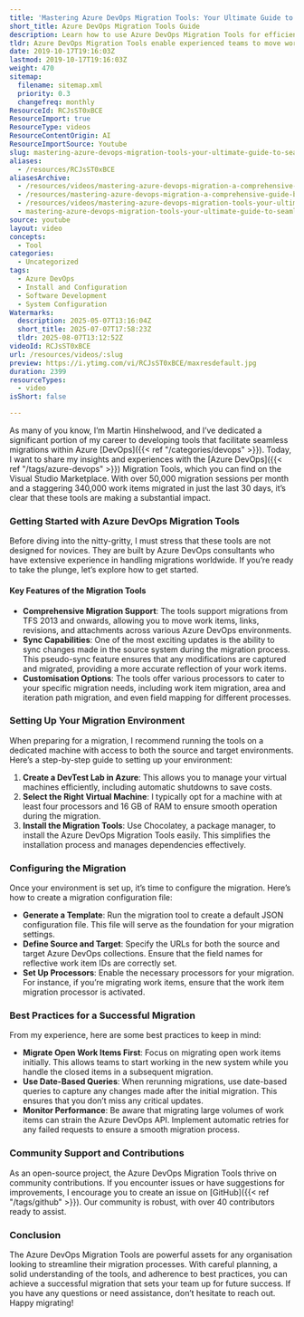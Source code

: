 ```yaml
---
title: 'Mastering Azure DevOps Migration Tools: Your Ultimate Guide to Seamless Migrations'
short_title: Azure DevOps Migration Tools Guide
description: Learn how to use Azure DevOps Migration Tools for efficient, large-scale migrations, including setup, configuration, best practices, and community support for troubleshooting.
tldr: Azure DevOps Migration Tools enable experienced teams to move work items and related data between environments efficiently, supporting features like syncing changes during migration and extensive customization. For best results, set up a dedicated environment, migrate open work items first, use date-based queries for updates, and monitor API performance. Engage with the active open-source community for support and improvements to ensure a smooth migration.
date: 2019-10-17T19:16:03Z
lastmod: 2019-10-17T19:16:03Z
weight: 470
sitemap:
  filename: sitemap.xml
  priority: 0.3
  changefreq: monthly
ResourceId: RCJsST0xBCE
ResourceImport: true
ResourceType: videos
ResourceContentOrigin: AI
ResourceImportSource: Youtube
slug: mastering-azure-devops-migration-tools-your-ultimate-guide-to-seamless-migrations
aliases:
  - /resources/RCJsST0xBCE
aliasesArchive:
  - /resources/videos/mastering-azure-devops-migration-a-comprehensive-guide-by-nkdagility
  - /resources/mastering-azure-devops-migration-a-comprehensive-guide-by-nkdagility
  - /resources/videos/mastering-azure-devops-migration-tools-your-ultimate-guide-to-seamless-migrations
  - mastering-azure-devops-migration-tools-your-ultimate-guide-to-seamless-migrations
source: youtube
layout: video
concepts:
  - Tool
categories:
  - Uncategorized
tags:
  - Azure DevOps
  - Install and Configuration
  - Software Development
  - System Configuration
Watermarks:
  description: 2025-05-07T13:16:04Z
  short_title: 2025-07-07T17:58:23Z
  tldr: 2025-08-07T13:12:52Z
videoId: RCJsST0xBCE
url: /resources/videos/:slug
preview: https://i.ytimg.com/vi/RCJsST0xBCE/maxresdefault.jpg
duration: 2399
resourceTypes:
  - video
isShort: false

---
```

As many of you know, I’m Martin Hinshelwood, and I’ve dedicated a significant portion of my career to developing tools that facilitate seamless migrations within Azure [DevOps]({{< ref "/categories/devops" >}}). Today, I want to share my insights and experiences with the [Azure DevOps]({{< ref "/tags/azure-devops" >}}) Migration Tools, which you can find on the Visual Studio Marketplace. With over 50,000 migration sessions per month and a staggering 340,000 work items migrated in just the last 30 days, it’s clear that these tools are making a substantial impact.

### Getting Started with Azure DevOps Migration Tools

Before diving into the nitty-gritty, I must stress that these tools are not designed for novices. They are built by Azure DevOps consultants who have extensive experience in handling migrations worldwide. If you’re ready to take the plunge, let’s explore how to get started.

#### Key Features of the Migration Tools

- **Comprehensive Migration Support**: The tools support migrations from TFS 2013 and onwards, allowing you to move work items, links, revisions, and attachments across various Azure DevOps environments.
- **Sync Capabilities**: One of the most exciting updates is the ability to sync changes made in the source system during the migration process. This pseudo-sync feature ensures that any modifications are captured and migrated, providing a more accurate reflection of your work items.
- **Customisation Options**: The tools offer various processors to cater to your specific migration needs, including work item migration, area and iteration path migration, and even field mapping for different processes.

### Setting Up Your Migration Environment

When preparing for a migration, I recommend running the tools on a dedicated machine with access to both the source and target environments. Here’s a step-by-step guide to setting up your environment:

1. **Create a DevTest Lab in Azure**: This allows you to manage your virtual machines efficiently, including automatic shutdowns to save costs.
2. **Select the Right Virtual Machine**: I typically opt for a machine with at least four processors and 16 GB of RAM to ensure smooth operation during the migration.
3. **Install the Migration Tools**: Use Chocolatey, a package manager, to install the Azure DevOps Migration Tools easily. This simplifies the installation process and manages dependencies effectively.

### Configuring the Migration

Once your environment is set up, it’s time to configure the migration. Here’s how to create a migration configuration file:

- **Generate a Template**: Run the migration tool to create a default JSON configuration file. This file will serve as the foundation for your migration settings.
- **Define Source and Target**: Specify the URLs for both the source and target Azure DevOps collections. Ensure that the field names for reflective work item IDs are correctly set.
- **Set Up Processors**: Enable the necessary processors for your migration. For instance, if you’re migrating work items, ensure that the work item migration processor is activated.

### Best Practices for a Successful Migration

From my experience, here are some best practices to keep in mind:

- **Migrate Open Work Items First**: Focus on migrating open work items initially. This allows teams to start working in the new system while you handle the closed items in a subsequent migration.
- **Use Date-Based Queries**: When rerunning migrations, use date-based queries to capture any changes made after the initial migration. This ensures that you don’t miss any critical updates.
- **Monitor Performance**: Be aware that migrating large volumes of work items can strain the Azure DevOps API. Implement automatic retries for any failed requests to ensure a smooth migration process.

### Community Support and Contributions

As an open-source project, the Azure DevOps Migration Tools thrive on community contributions. If you encounter issues or have suggestions for improvements, I encourage you to create an issue on [GitHub]({{< ref "/tags/github" >}}). Our community is robust, with over 40 contributors ready to assist.

### Conclusion

The Azure DevOps Migration Tools are powerful assets for any organisation looking to streamline their migration processes. With careful planning, a solid understanding of the tools, and adherence to best practices, you can achieve a successful migration that sets your team up for future success. If you have any questions or need assistance, don’t hesitate to reach out. Happy migrating!
